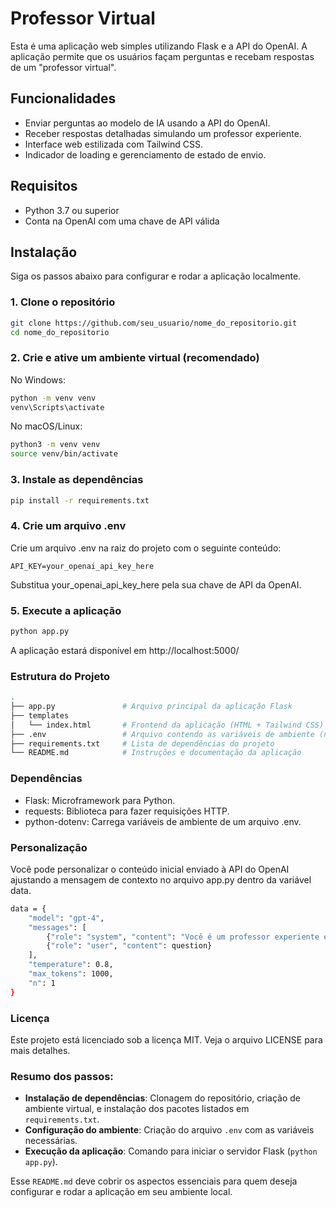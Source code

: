 # Professor Virtual

Esta é uma aplicação web simples utilizando Flask e a API do OpenAI. A aplicação permite que os usuários façam perguntas e recebam respostas de um "professor virtual".

## Funcionalidades

- Enviar perguntas ao modelo de IA usando a API do OpenAI.
- Receber respostas detalhadas simulando um professor experiente.
- Interface web estilizada com Tailwind CSS.
- Indicador de loading e gerenciamento de estado de envio.

## Requisitos

- Python 3.7 ou superior
- Conta na OpenAI com uma chave de API válida

## Instalação

Siga os passos abaixo para configurar e rodar a aplicação localmente.

### 1. Clone o repositório

```bash
git clone https://github.com/seu_usuario/nome_do_repositorio.git
cd nome_do_repositorio
```

### 2. Crie e ative um ambiente virtual (recomendado)
No Windows:

```bash
python -m venv venv
venv\Scripts\activate
```

No macOS/Linux:
```bash
python3 -m venv venv
source venv/bin/activate
```

### 3. Instale as dependências
```bash
pip install -r requirements.txt
```

### 4. Crie um arquivo .env
Crie um arquivo .env na raiz do projeto com o seguinte conteúdo:

``` API_KEY=your_openai_api_key_here ``` 

Substitua your_openai_api_key_here pela sua chave de API da OpenAI.

### 5. Execute a aplicação
```bash
python app.py
```
A aplicação estará disponível em http://localhost:5000/

### Estrutura do Projeto
```bash
.
├── app.py               # Arquivo principal da aplicação Flask
├── templates
│   └── index.html       # Frontend da aplicação (HTML + Tailwind CSS)
├── .env                 # Arquivo contendo as variáveis de ambiente (não deve ser incluído no repositório)
├── requirements.txt     # Lista de dependências do projeto
└── README.md            # Instruções e documentação da aplicação
```

### Dependências
- Flask: Microframework para Python.
- requests: Biblioteca para fazer requisições HTTP.
- python-dotenv: Carrega variáveis de ambiente de um arquivo .env.

### Personalização
Você pode personalizar o conteúdo inicial enviado à API do OpenAI ajustando a mensagem de contexto no arquivo app.py dentro da variável data.

```bash
data = {
    "model": "gpt-4",
    "messages": [
        {"role": "system", "content": "Você é um professor experiente em diversas áreas do conhecimento."},
        {"role": "user", "content": question}
    ],
    "temperature": 0.8,
    "max_tokens": 1000,
    "n": 1
}
```

### Licença
Este projeto está licenciado sob a licença MIT. Veja o arquivo LICENSE para mais detalhes.


### Resumo dos passos:

- **Instalação de dependências**: Clonagem do repositório, criação de ambiente virtual, e instalação dos pacotes listados em `requirements.txt`.
- **Configuração do ambiente**: Criação do arquivo `.env` com as variáveis necessárias.
- **Execução da aplicação**: Comando para iniciar o servidor Flask (`python app.py`).

Esse `README.md` deve cobrir os aspectos essenciais para quem deseja configurar e rodar a aplicação em seu ambiente local.

